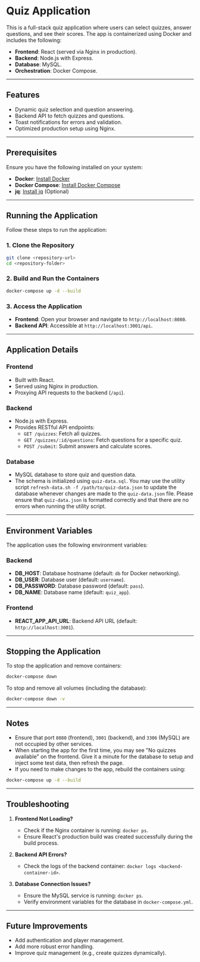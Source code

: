 # Quiz Application

This is a full-stack quiz application where users can select quizzes, answer questions, and see their scores. The app is containerized using Docker and includes the following:

- **Frontend**: React (served via Nginx in production).
- **Backend**: Node.js with Express.
- **Database**: MySQL.
- **Orchestration**: Docker Compose.

---

## Features

- Dynamic quiz selection and question answering.
- Backend API to fetch quizzes and questions.
- Toast notifications for errors and validation.
- Optimized production setup using Nginx.

---

## Prerequisites

Ensure you have the following installed on your system:

- **Docker**: [Install Docker](https://docs.docker.com/get-docker/)
- **Docker Compose**: [Install Docker Compose](https://docs.docker.com/compose/install/)
- **jq**: [Install jq](https://jqlang.github.io/jq/download/) (Optional)

---

## Running the Application

Follow these steps to run the application:

### 1. Clone the Repository

```bash
git clone <repository-url>
cd <repository-folder>
```

### 2. Build and Run the Containers

```bash
docker-compose up -d --build
```

### 3. Access the Application

- **Frontend**: Open your browser and navigate to `http://localhost:8080`.
- **Backend API**: Accessible at `http://localhost:3001/api`.

---

## Application Details

### **Frontend**

- Built with React.
- Served using Nginx in production.
- Proxying API requests to the backend (`/api`).

### **Backend**

- Node.js with Express.
- Provides RESTful API endpoints:
  - `GET /quizzes`: Fetch all quizzes.
  - `GET /quizzes/:id/questions`: Fetch questions for a specific quiz.
  - `POST /submit`: Submit answers and calculate scores.

### **Database**

- MySQL database to store quiz and question data.
- The schema is initialized using `quiz-data.sql`. You may use the utility script `refresh-data.sh -f /path/to/quiz-data.json` to update the database whenever changes are made to the `quiz-data.json` file. Please ensure that `quiz-data.json` is formatted correctly and that there are no errors when running the utility script. 

---

## Environment Variables

The application uses the following environment variables:

### Backend

- **DB_HOST**: Database hostname (default: `db` for Docker networking).
- **DB_USER**: Database user (default: `username`).
- **DB_PASSWORD**: Database password (default: `pass`).
- **DB_NAME**: Database name (default: `quiz_app`).

### Frontend

- **REACT_APP_API_URL**: Backend API URL (default: `http://localhost:3001`).

---

## Stopping the Application

To stop the application and remove containers:

```bash
docker-compose down
```

To stop and remove all volumes (including the database):

```bash
docker-compose down -v
```

---

## Notes

- Ensure that port `8080` (frontend), `3001` (backend), and `3306` (MySQL) are not occupied by other services.
- When starting the app for the first time, you may see "No quizzes available" on the frontend. Give it a minute for the database to setup and inject some test data, then refresh the page. 
- If you need to make changes to the app, rebuild the containers using:

```bash
docker-compose up -d --build
```

---

## Troubleshooting

1. **Frontend Not Loading?**

   - Check if the Nginx container is running: `docker ps`.
   - Ensure React's production build was created successfully during the build process.

2. **Backend API Errors?**

   - Check the logs of the backend container: `docker logs <backend-container-id>`.

3. **Database Connection Issues?**
   - Ensure the MySQL service is running: `docker ps`.
   - Verify environment variables for the database in `docker-compose.yml`.

---

## Future Improvements

- Add authentication and player management.
- Add more robust error handling.
- Improve quiz management (e.g., create quizzes dynamically).

